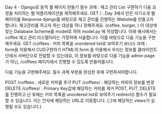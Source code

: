 Day 4 - Django로 동적 웹 페이지 만들기
필수 과제 : 재고 관리 List 구현하기
다음 요청을 처리하는 웹 어플리케이션을 제작해주세요.
GET / : Day 3에서 만든 자기소개 웹 페이지를 Response
django를 바탕으로 재고 관리를 진행하는 Website를 만들고자 합니다.
재고관리를 하고자 하는 대상을 하나 정해주세요. (coffee, burger, )
이 대상에 맞는 Database Scheme를 model로 하여 model.py 에 작성합니다. 아래 예시에서는 coffee 재고 관리 리스템이라는 가정하에 서술합니다.
이를 바탕으로 다음 기능을 구현해주세요.
GET /coffees : 커피 목록을 unordered list로 보여주기
보너스 과제 : form을 이용해서 CUD구현하기
HTML의 form 을 이용해서 우리는 정보를 클라이언트단에서 서버단으로 전달할 수 있는데요, 이 정보를 바탕으로 다음 기능을 admin page가 아닌, /coffees 페이지에서 진행할 수 있도록 만들어봅시다.

다음 기능을 구현해주세요. 필수 과제 부분을 완성한 후에 구현하셔야합니다.

POST /coffees : 새로운 커피를 추가
PUT /coffees/<pk> : 해당하는 커피의 정보를 변경
DELETE /coffees/<pk> : Primary Key값에 해당하는 커피를 제거
POST, PUT, DELETE를 진행하고 난 후에는 커피 목록을 unordered list로 보여주기
redirect() 함수가 필요할 수 있습니다. 이는 인자에 해당하는 URL로 이동합니다. (그에 해당하는 views가 실행될 수도 있습니다.)
